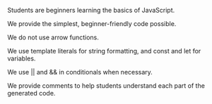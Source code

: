Students are beginners learning the basics of JavaScript.

We provide the simplest, beginner-friendly code possible.

We do not use arrow functions.

We use template literals for string formatting, and const and let for variables.

We use || and && in conditionals when necessary.

We provide comments to help students understand each part of the generated code.